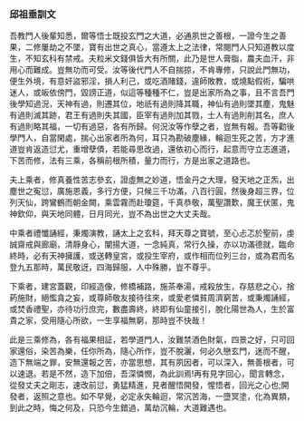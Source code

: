 ### 邱祖垂訓文

吾教門人後輩知悉，爾等悟士既投玄門之大道，必通夙世之善根，一證今生之善果，二修屢劫之不墜，寶有出世之真心，當遵太上之法律，常閱門人只知道教以度生，不知玄科有禁戒。夫粒米文錢俱皆大有所關，此乃是世人膏脂，農夫血汗，非用心而難成。豈無功而可受。汝等後代門人不自揣掠，不肯專修，只說此門無功，便生外境，有意奸盜邪淫，損人利己，或吃酒賭錢，違師敗教，或燒點假術，騙哄迷人，或皈依傍門，毀謗正道，似這等種種不仁，豈是出家所為之事，且不言吾門後學知過況，天神有過，則遷其位，地祇有過則降其職，神仙有過則墜其塵，鬼魅有過則滅其跡，君王有過則失其國，臣宰有過則加其戮，士人有過則削其名，庶人有過則略其福，一切有過惡，各有所歸。何況汝等作孽之者，豈無有報。吾等勸後學門人，自當閑處，揣心出家者所為何，耳只為勘破塵緣，輪迴生死之苦，方才進道豈肯返造愆尤，重增孽債，若能尋思改過，還依初心而行，起意而守立志進道，下苦而修，法有三乘，各稱前根所積，量力而行，方是出家之道路也。

夫上乘者，修真養性苦志參玄，證虛無之妙道，悟金丹之大理，發天地之正炁，出塵世之寃愆，廣施恩義，多行方便，只候三千功滿，八百行圓，然後身超三界，位列天仙，跨鸞鶴而朝金闕，乘雲霧而赴瓊筵，千真恭敬，萬聖讚歎，魔王伏匿，鬼神欽仰，與天地同體，日月同光，豈不為出世之大丈夫哉。

中乘者禮懺誦經，秉燭演教，誦太上之玄科，拜天尊之寶號，至心忐忑於聖前，虔誠齋戒與廊廟，清靜身心，闡揚大道，一念純真，常行久操，亦以功滿德就，臨命終時，必有天神擁護，或送轉皇宮，或投生宰府，或作相而位列三台，或為君而名登九五那時，萬民敬迓，四海歸服，人中殊勝，豈不尊乎。

下乘者，建宮蓋觀，印經造像，修橋補路，施茶奉湯，戒殺放生，存慈悲之心，捨葯施財，絕懢貪之妄，或尊師敬友接待往來，或愛老憐貧周濟窮苦，或秉燭誦經，或焚香禮聖，亦待功行庶完，數盡壽終，終即有仙童接引，脫化陽世為人，生於富貴之家，受用隨心所欲，一生享福無窮，那時豈不快哉！

此是三乘修為，各有福果相証，若學道門人，汝難禁酒色財氣，四景之好，只可回家還俗，染苦為樂，任你所為，隨心所作，豈不脫灑，何必久戀玄門，迷而不醒，造下無端之罪，安無還報之苦，亦當思想，其有夙因者，可以深入，無善根者，可以速退。若是不然，造下加倍，吾深憐憫，為此訓焉!再有見字回心，聞言轉念，從發丈夫之剛志，速改前愆，勇猛精進，見者醒悟開發，惺悟者，回光之心也;開發者，返照之意也。如不早覺，必定永失輪迴，常沉苦海，一墮冥塗，化為異類，到此之時，悔之何及，只恐今生錯過，萬劫沉輪，大道難遇也。

